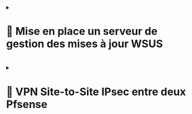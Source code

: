 <details>
<summary><h1>🎯 Mise en place un serveur de gestion des mises à jour WSUS<h1></summary>

![Capture d'écran 2025-01-22 150019](https://github.com/user-attachments/assets/9fce6d9c-9cbe-4ebe-a72e-ca04f4a03020)  
![Capture d'écran 2025-01-22 150032](https://github.com/user-attachments/assets/fde0d1a5-bbee-44c1-a340-6e1223b68fe6)  
![Capture d'écran 2025-01-22 150041](https://github.com/user-attachments/assets/d287e546-1e60-4fc9-9ca6-b0600efc90ac)  
![Capture d'écran 2025-01-22 150055](https://github.com/user-attachments/assets/10451b4f-e2dc-4cc5-9eab-8bd68ed46424)  
![Capture d'écran 2025-01-22 150111](https://github.com/user-attachments/assets/e94ddeec-c9b9-48ac-b2da-c4b9edbba468)  
![Capture d'écran 2025-01-22 150828](https://github.com/user-attachments/assets/313fbd01-fb1e-4cae-a1bc-b23c85001149)  
![Capture d'écran 2025-01-22 150853](https://github.com/user-attachments/assets/4862a6bf-71af-47bd-ad35-fb0c00912ee7)  
![Capture d'écran 2025-01-22 150901](https://github.com/user-attachments/assets/6045ca8f-bb81-4e82-920e-2ef7f0ee7025)  
![Capture d'écran 2025-01-22 151007](https://github.com/user-attachments/assets/8d260261-8f28-45b1-8462-c0cff5fcea42)  
![Capture d'écran 2025-01-22 151026](https://github.com/user-attachments/assets/394e20aa-8098-4c73-9f97-a39070fb34be)  
![Capture d'écran 2025-01-22 151052](https://github.com/user-attachments/assets/a1f44a20-f0ab-4ddb-804b-b13ad86a4ab6)  
![Capture d'écran 2025-01-22 151221](https://github.com/user-attachments/assets/cbad9fb7-af77-41dd-abc5-d9657482ba9c)  
**Cette étape est très longue, le serveur se synchronise**  
![Capture d'écran 2025-01-22 154151](https://github.com/user-attachments/assets/397d255c-3cdb-485a-86f3-3bf5f2380925)  

</details>

<details>
<summary><h1>🎯 VPN Site-to-Site IPsec entre deux Pfsense<h1></summary>  
  
### ▶️ Suite à un partenariat entre Billu et SpaceZede, il a été décidé d'un commun accord de créer un VPN site-to-site.  
Nous avons utilisé IPSEC (Internet Protocol Security) sur notre routeur firewall PfSense.  




  
</details>
